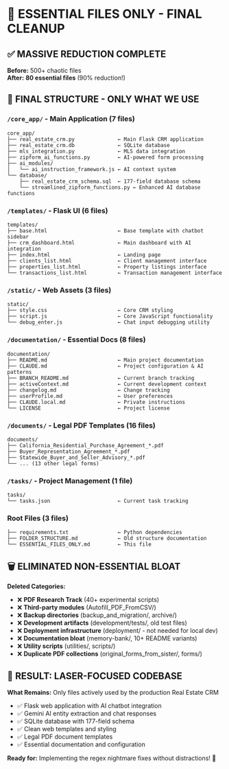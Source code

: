 # 🎯 ESSENTIAL FILES ONLY - FINAL CLEANUP

## ✅ MASSIVE REDUCTION COMPLETE

**Before:** 500+ chaotic files  
**After:** **80 essential files** (90% reduction!)

## 📂 FINAL STRUCTURE - ONLY WHAT WE USE

### `/core_app/` - Main Application (7 files)
```
core_app/
├── real_estate_crm.py              ← Main Flask CRM application  
├── real_estate_crm.db              ← SQLite database
├── mls_integration.py              ← MLS data integration
├── zipform_ai_functions.py         ← AI-powered form processing
├── ai_modules/
│   └── ai_instruction_framework.js ← AI context system
└── database/
    ├── real_estate_crm_schema.sql  ← 177-field database schema
    └── streamlined_zipform_functions.py ← Enhanced AI database functions
```

### `/templates/` - Flask UI (6 files)
```
templates/
├── base.html                       ← Base template with chatbot sidebar
├── crm_dashboard.html              ← Main dashboard with AI integration
├── index.html                      ← Landing page
├── clients_list.html               ← Client management interface
├── properties_list.html            ← Property listings interface
└── transactions_list.html          ← Transaction management interface
```

### `/static/` - Web Assets (3 files)
```
static/
├── style.css                       ← Core CRM styling
├── script.js                       ← Core JavaScript functionality
└── debug_enter.js                  ← Chat input debugging utility
```

### `/documentation/` - Essential Docs (8 files)
```
documentation/
├── README.md                       ← Main project documentation
├── CLAUDE.md                       ← Project configuration & AI patterns
├── BRANCH_README.md                ← Current branch tracking
├── activeContext.md                ← Current development context
├── changelog.md                    ← Change tracking
├── userProfile.md                  ← User preferences
├── CLAUDE.local.md                 ← Private instructions
└── LICENSE                         ← Project license
```

### `/documents/` - Legal PDF Templates (16 files)
```
documents/
├── California_Residential_Purchase_Agreement_*.pdf
├── Buyer_Representation_Agreement_*.pdf
├── Statewide_Buyer_and_Seller_Advisory_*.pdf
└── ... (13 other legal forms)
```

### `/tasks/` - Project Management (1 file)
```
tasks/
└── tasks.json                      ← Current task tracking
```

### Root Files (3 files)
```
├── requirements.txt                ← Python dependencies
├── FOLDER_STRUCTURE.md             ← Old structure documentation
└── ESSENTIAL_FILES_ONLY.md         ← This file
```

## 🗑️ ELIMINATED NON-ESSENTIAL BLOAT

**Deleted Categories:**
- ❌ **PDF Research Track** (40+ experimental scripts)
- ❌ **Third-party modules** (Autofill_PDF_FromCSV/)  
- ❌ **Backup directories** (backup_and_migration/, archive/)
- ❌ **Development artifacts** (development/tests/, old test files)
- ❌ **Deployment infrastructure** (deployment/ - not needed for local dev)
- ❌ **Documentation bloat** (memory-bank/, 10+ README variants)
- ❌ **Utility scripts** (utilities/, scripts/)
- ❌ **Duplicate PDF collections** (original_forms_from_sister/, forms/)

## 🎯 RESULT: LASER-FOCUSED CODEBASE

**What Remains:** Only files actively used by the production Real Estate CRM
- ✅ Flask web application with AI chatbot integration
- ✅ Gemini AI entity extraction and chat responses  
- ✅ SQLite database with 177-field schema
- ✅ Clean web templates and styling
- ✅ Legal PDF document templates
- ✅ Essential documentation and configuration

**Ready for:** Implementing the regex nightmare fixes without distractions! 🚀